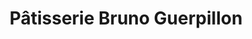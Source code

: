 ---
title: "Pâtisserie Bruno Guerpillon"
url: /montrond-les-bains/patisserie-bruno-guerpillon/
shop: pâtisserie
---